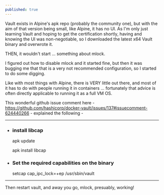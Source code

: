 ```yaml
---
published: true
---
```

Vault exists in Alpine's apk repo (probably the community one), but with the aim of that version being small, like Alpine, it has no UI.  As I'm only just learning Vault and hoping to get the certification shortly, having and knowing the UI was non-negotiable, so I downloaded the latest x64 Vault binary and overwrote it.

THEN, it wouldn't start ... something about mlock.

I figured out how to disable mlock and it started fine, but then it was bugging me that that is a very not recommended configuration, so I started to do some digging.

Like with most things with Alpine, there is VERY little out there, and most of it has to do with people running it in containers ... fortunately that advice is often directly applicable to running it as a full VM OS.

This wonderful github issue comment here - https://github.com/hashicorp/docker-vault/issues/137#issuecomment-624440266 - explained the following -

---

* ### install libcap

    apk update

    apk install libcap


* ### Set the required capabilities on the binary

    setcap cap_ipc_lock=+ep /usr/sbin/vault
    
---

Then restart vault, and away you go, mlock, presuably, working!

